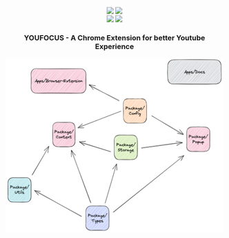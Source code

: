 <div align="center">
<image src="https://img.shields.io/github/package-json/v/leizzo/youfocus" />
<image src="https://github.com/leizzo/youfocus/actions/workflows/docker.yml/badge.svg" >
</div>
<div align="center">
<image src="https://img.shields.io/chrome-web-store/v/youfocus" />
<image src="https://img.shields.io/chrome-web-store/stars/youfocus?label=chrome%20web%20store%20rating">
</div>

<h3 align="center"><b>YOU<b>FOCUS - A Chrome Extension for better Youtube Experience</h3>

![Structure](./diagrams/structure.excalidraw.png)
